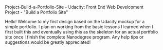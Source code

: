 Project-Build-a-Portfolio-Site - Udacity: Front End Web Development Project - "Build a Portfolio Site"

Hello! Welcome to my first design based on the Udacity mockup for a simple portfolio. I plan on working from the basic lessons I learned when I first built this and eventually using this as the skeleton for an actual portfolio site once I finish the complete Nanodegree program. Any help tips or suggestions would be greatly appreciated!
